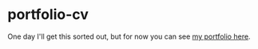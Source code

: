 # portfolio-cv
One day I'll get this sorted out, but for now you can see [my portfolio here](http://www.builtprecise.io).
